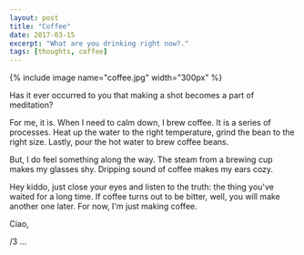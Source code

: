```yaml
---
layout: post
title: "Coffee"
date: 2017-03-15
excerpt: "What are you drinking right now?."
tags: [thoughts, coffee]
---
```


{% include image name="coffee.jpg" width="300px" %}

Has it ever occurred to you that making a shot becomes a part of meditation?

For me, it is.
When I need to calm down, I brew coffee. 
It is a series of processes.
Heat up the water to the right temperature, grind the bean to the right size. 
Lastly, pour the hot water to brew coffee beans.

But, I do feel something along the way.
The steam from a brewing cup makes my glasses shy. 
Dripping sound of coffee makes my ears cozy.

Hey kiddo, just close your eyes and listen to the truth: the thing you've waited for a long time.
If coffee turns out to be bitter, well, you will make another one later. For now, I'm just making coffee.

Ciao,

/3 ...
